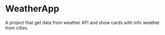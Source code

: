 # WeatherApp
A project that get data from weather API and show cards with info weather from cities.
